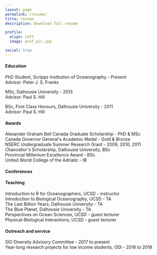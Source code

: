 ```yaml
---
layout: page
permalink: /resume/
title: resume
description: Download full resume

profile:
  align: left
  image: prof_pic.jpg

social: true
---
```


#### Education

PhD Student, Scripps Institution of Oceanography - Present <br>
Advisor: Peter J. S. Franks

MSc, Dalhousie University - 2013 <br>
Advisor: Paul S. Hill

BSc, First Class Honours, Dalhousie University - 2011 <br>
Advisor: Paul S. Hill


#### Awards
Alexander Graham Bell Canada Graduate Scholarship - PhD & MSc <br>
Canada Governor General's Academic Medal - Gold & Bronze <br>
NSERC Undergraduate Summer Research Grant - 2009, 2010, 2011 <br>
Chancellor's Scholarship, Dalhousie University, BSc <br>
Provincial Millenium Excellence Award - BSc <br>
United World College of the Adriatic - IB <br>


#### Conferences


#### Teaching
Introduction to R for Oceanographers, UCSD - instructor <br>
Introduction to Biological Oceanography, UCSD - TA <br>
The Last Billion Years, Dalhousie University - TA <br>
The Blue Planet, Dalhousie University - TA <br>
Perspectives on Ocean Sciences, UCSD - guest lecturer <br>
Physical-Biological Interactions, UCSD - guest lecturer <br>


#### Outreach and service
SIO Diversity Advisory Committee - 2017 to present <br>
Year-long research projects for low income students, ODI - 2016 to 2018